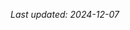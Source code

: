 <!-- 
# System Integration Architecture Documentation

This document outlines the architecture for system integration, focusing on core integration points, integration patterns, and error handling mechanisms.

## Core Integration Points

### ML System Integration
- **Data Pipeline Integration**: Describes how data flows through various stages from collection to processing.
- **Model Registry Integration**: Details the management and versioning of machine learning models.
- **Metrics Collection Integration**: Explains the collection and aggregation of performance metrics.
- **Validation System Integration**: Covers the validation processes to ensure data and model integrity.

### Blockchain Integration
- **Bitcoin Core Connection**: Integration with the Bitcoin Core for blockchain operations.
- **Lightning Network Interface**: Interface for handling transactions on the Lightning Network.
- **DLC Protocol Support**: Support for Discreet Log Contracts (DLC) for smart contracts.
- **RGB Asset Management**: Management of assets using the RGB protocol.
- **Stacks Smart Contracts**: Integration with Stacks blockchain for smart contract execution.

### Web5 Integration
- **DID Management**: Handling Decentralized Identifiers (DIDs) for identity management.
- **Data Storage**: Mechanisms for storing data in a decentralized manner.
- **Protocol Handling**: Managing various protocols for data exchange.
- **State Management**: Maintaining the state of the system across different components.

## Integration Patterns
1. **Data Collection**: Gathering data from various sources.
2. **Validation**: Ensuring data integrity and correctness.
3. **Processing**: Transforming and analyzing data.
4. **Storage**: Storing data in databases or other storage systems.
5. **Analysis**: Analyzing stored data to derive insights.

## Control Flow
1. **Request Handling**: Managing incoming requests.
2. **Authentication**: Verifying user identities.
3. **Authorization**: Granting access based on permissions.
4. **Execution**: Performing the requested operations.
5. **Response**: Sending back the results of the operations.

## Error Handling
1. **Error Detection**: Identifying errors in the system.
2. **Error Classification**: Categorizing errors based on severity and type.
3. **Error Recovery**: Implementing mechanisms to recover from errors.
4. **Error Reporting**: Logging and reporting errors for further analysis.
5. **Error Analysis**: Analyzing errors to prevent future occurrences.
-->

*Last updated: 2024-12-07*
